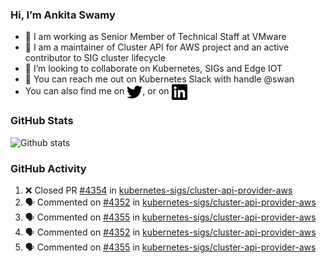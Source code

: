 ### Hi, I’m Ankita Swamy

- 💼 I am working as Senior Member of Technical Staff at VMware
- 👀 I am a maintainer of Cluster API for AWS project and an active contributor to SIG cluster lifecycle
- 💞️ I’m looking to collaborate on Kubernetes, SIGs and Edge IOT
- 💬 You can reach me out on Kubernetes Slack with handle @swan
- You can also find me on <a href="https://twitter.com/SwamyAnkita" target="blank"><img align="center" src="https://raw.githubusercontent.com/Ankitasw/Ankitasw/master/svg/twitter.svg" alt="Ankitasw" height="25" width="25" color="#1DA1f2" /></a>, or on <a href="https://www.linkedin.com/in/Ankitaswamy/" target="blank"><img align="center" src="https://raw.githubusercontent.com/Ankitasw/Ankitasw/master/svg/linkedin.svg" alt="Ankitasw" height="25" width="25" /></a>

### GitHub Stats
![Github stats](https://github-readme-stats.vercel.app/api?username=Ankitasw&count_private=true&show_icons=true&theme=tokyonight)

### GitHub Activity 
<!--START_SECTION:activity-->
1. ❌ Closed PR [#4354](https://github.com/kubernetes-sigs/cluster-api-provider-aws/pull/4354) in [kubernetes-sigs/cluster-api-provider-aws](https://github.com/kubernetes-sigs/cluster-api-provider-aws)
2. 🗣 Commented on [#4352](https://github.com/kubernetes-sigs/cluster-api-provider-aws/issues/4352) in [kubernetes-sigs/cluster-api-provider-aws](https://github.com/kubernetes-sigs/cluster-api-provider-aws)
3. 🗣 Commented on [#4355](https://github.com/kubernetes-sigs/cluster-api-provider-aws/issues/4355) in [kubernetes-sigs/cluster-api-provider-aws](https://github.com/kubernetes-sigs/cluster-api-provider-aws)
4. 🗣 Commented on [#4352](https://github.com/kubernetes-sigs/cluster-api-provider-aws/issues/4352) in [kubernetes-sigs/cluster-api-provider-aws](https://github.com/kubernetes-sigs/cluster-api-provider-aws)
5. 🗣 Commented on [#4355](https://github.com/kubernetes-sigs/cluster-api-provider-aws/issues/4355) in [kubernetes-sigs/cluster-api-provider-aws](https://github.com/kubernetes-sigs/cluster-api-provider-aws)
<!--END_SECTION:activity-->

